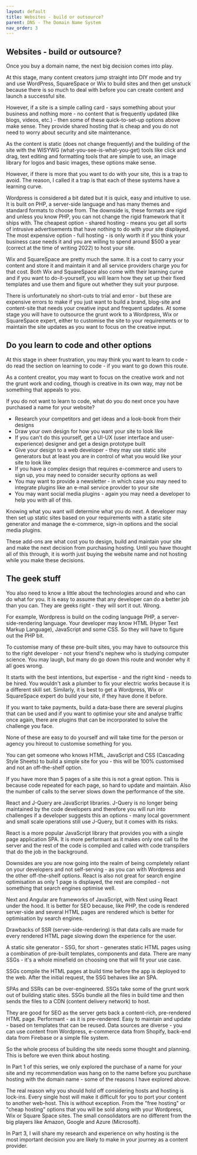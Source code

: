 ```yaml
---
layout: default
title: Websites - build or outsource?
parent: DNS - The Domain Name System
nav_order: 3
---
```


## Websites - build or outsource?

Once you buy a domain name, the next big decision comes into play.

At this stage, many content creators jump straight into DIY mode and try and use WordPress, SquareSpace or Wix to build sites and then get unstuck because there is so much to deal with before you can create content and launch a successful site.

However, if a site is a simple calling card - says something about your business and nothing more - no content that is frequently updated (like blogs, videos, etc.) - then some of these quick-to-set-up options above make sense. They provide shared hosting that is cheap and you do not need to worry about security and site maintenance. 

As the content is static (does not change frequently) and the building of the site with the WISYWG (what-you-see-is-what-you-get) tools like click and drag, text editing and formatting tools that are simple to use, an image library for logos and basic images, these options make sense.

However, if there is more that you want to do with your site, this is a trap to avoid. The reason, I called it a trap is that each of these systems have a learning curve.

Wordpress is considered a bit dated but it is quick, easy and intuitive to use. It is built on PHP, a server-side language and has many themes and standard formats to choose from. The downside is, these formats are rigid and unless you know PHP, you can not change the rigid framework that it ships with. The cheapest option - shared hosting - means you get all sorts of intrusive advertisements that have nothing to do with your site displayed. The most expensive option - full hosting - is only worth it if you think your business case needs it and you are willing to spend around $500 a year (correct at the time of writing 2022) to host your site.

Wix and SquareSpace are pretty much the same. It is a cost to carry your content and store it and maintain it and all service providers charge you for that cost. Both Wix and SquareSpace also come with their learning curve and if you want to do-it-yourself, you will learn how they set up their fixed templates and use them and figure out whether they suit your purpose.

There is unfortunately no short-cuts to trial and error - but these are expensive errors to make if you just want to build a brand, blog-site and content-site that needs your creative input and frequent updates. At some stage you will have to outsource the grunt work to a Wordpress, Wix or SquareSpace expert, either to customise the site to your requirements or to maintain the site updates as you want to focus on the creative input.

## Do you learn to code and other options

At this stage in sheer frustration, you may think you want to learn to code - do read the section on learning to code - if you want to go down this route.

As a content creator, you may want to focus on the creative work and not the grunt work and coding, though is creative in its own way, may not be something that appeals to you.

If you do not want to learn to code, what do you do next once you have purchased a name for your website?

- Research your competitors and get ideas and a look-book from their designs
- Draw your own design for how you want your site to look like
- If you can't do this yourself, get a UI-UX (user interface and user-experience) designer and get a design prototype built
- Give your design to a web developer - they may use static site generators but at least you are in control of what you would like your site to look like
- If you have a complex design that requires e-commerce and users to sign up, you may need to consider security options as well
- You may want to provide a newsletter - in which case you may need to integrate plugins like an e-mail service provider to your site
- You may want social media plugins - again you may need a developer to help you with all of this.

Knowing what you want will determine what you do next. A developer may then set up static sites based on your requirements with a static site generator and manage the e-commerce, sign-in options and the social media plugins.

These add-ons are what cost you to design, build and maintain your site and make the next decision from purchasing hosting. Until you have thought all of this through, it is worth just buying the website name and not hosting while you make these decisions.

## The geek stuff

You also need to know a little about the technologies around and who can do what for you. It is easy to assume that any developer can do a better job than you can. They are geeks right - they will sort it out. Wrong.

For example, Wordpress is build on the coding language PHP, a server-side-rendering language. Your developer may know HTML (Hyper Text Markup Language), JavaScript and some CSS. So they will have to figure out the PHP bit.

To customise many of these pre-built sites, you may have to outsource this to the right developer - not your friend's nephew who is studying computer science. You may laugh, but many do go down this route and wonder why it all goes wrong.

It starts with the best intentions, but expertise - and the right kind - needs to be hired. You wouldn't ask a plumber to fix your electric works because it is a different skill set. Similarly, it is best to get a Wordpress, Wix or SquareSpace expert do build your site, if they have done it before.

If you want to take payments, build a data-base there are several plugins that can be used and if you want to optimise your site and analyse traffic once again, there are plugins that can be incorporated to solve the challenge you face.

None of these are easy to do yourself and will take time for the person or agency you hireout to customise something for you. 

You can get someone who knows HTML, JavaScript and CSS (Cascading Style Sheets) to build a simple site for you - this will be 100% customised and not an off-the-shelf option.

If you have more than 5 pages of a site this is not a great option. This is because code repeated for each page, so hard to update and maintain. Also the number of calls to the server slows down the performance of the site.

React and J-Query are JavaScript libraries. J-Query is no longer being maintained by the code developers and therefore you will run into challenges if a developer suggests this an options - many local government and small scale operations still use J-Query, but it comes with its risks.

React is a more popular JavaScript library that provides you with a single page application SPA.  It is more performant as it makes only one call to the server and the rest of the code is compiled and called with code transpilers that do the job in the background.

Downsides are you are now going into the realm of being completely reliant on your developers and not self-serving - as you can with Wordpress and the other off-the-shelf options. React is also not great for search engine optimisation as only 1 page is displayed, the rest are compiled - not something that search engines optimise well.

Next and Angular are frameworks of JavaScript, with Next using React under the hood. It is better for SEO because, like PHP, the code is rendered server-side and several HTML pages are rendered which is better for optimisation by search engines.

Drawbacks of SSR (server-side-rendering) is that data calls are made for every rendered HTML page slowing down the experience for the user.

A static site generator - SSG, for short - generates static HTML pages using a combination of pre-built templates, components and data. There are many SSGs -  it's a whole minefield on choosing one that will fit your use case.

SSGs compile the HTML pages at build time before the app is deployed to the web. After the initial request, the SSG behaves like an SPA.

SPAs and SSRs can be over-engineered. SSGs take some of the grunt work out of building static sites. SSGs bundle all the files in build time and then sends the files to a CDN (content delivery network) to host.

They are good for SEO as the server gets back a content-rich, pre-rendered HTML page. Performant - as it is pre-rendered. Easy to maintain and update - based on templates that can be reused. Data sources are diverse - you can use content from Wordpress, e-commerce data from Shopify, back-end data from Firebase or a simple file system.

So the whole process of building the site needs some thought and planning. This is before we even think about hosting.

In Part 1 of this series, we only explored the purchase of a name for your site and my recommendation was hang on to the name before you purchase hosting with the domain name - some of the reasons I have explored above.

The real reason why you should hold off considering hosts and hosting is lock-ins. Every single host will make it difficult for you to port your content to another web-host. This is without exception. From the "free hosting" or "cheap hosting" options that you will be sold along with your Wordpress, Wix or Square Space sites. The small consolidators are no different from the big players like Amazon, Google and Azure (Microsoft).

In Part 3, I will share my research and experience on why hosting is the most important decision you are likely to make in your journey as a content provider.
